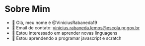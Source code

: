 # Sobre Mim

- 👋 Olá, meu nome é @ViniciusRabaneda19
- 📧 Email de contato: vinicius.rabaneda.lemos@escola.pr.gov.br
- 👀 Estou interessado em aprender novas linguagens
- 🌱 Estou aprendendo a programar javascript e scratch
